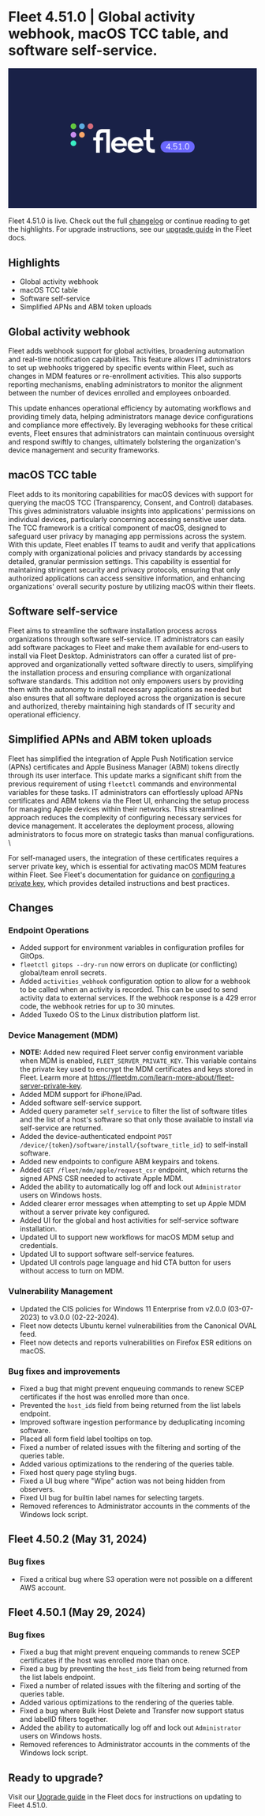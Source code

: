 # Fleet 4.51.0 | Global activity webhook, macOS TCC table, and software self-service.

![Fleet 4.51.0](../website/assets/images/articles/fleet-4.51.0-1600x900@2x.png)

Fleet 4.51.0 is live. Check out the full [changelog](https://github.com/fleetdm/fleet/releases/tag/fleet-v4.51.0) or continue reading to get the highlights.
For upgrade instructions, see our [upgrade guide](https://fleetdm.com/docs/deploying/upgrading-fleet) in the Fleet docs.

## Highlights

* Global activity webhook
* macOS TCC table
* Software self-service
* Simplified APNs and ABM token uploads


## Global activity webhook

Fleet adds webhook support for global activities, broadening automation and real-time notification capabilities. This feature allows IT administrators to set up webhooks triggered by specific events within Fleet, such as changes in MDM features or re-enrollment activities. This also supports reporting mechanisms, enabling administrators to monitor the alignment between the number of devices enrolled and employees onboarded.

This update enhances operational efficiency by automating workflows and providing timely data, helping administrators manage device configurations and compliance more effectively. By leveraging webhooks for these critical events, Fleet ensures that administrators can maintain continuous oversight and respond swiftly to changes, ultimately bolstering the organization's device management and security frameworks.


## macOS TCC table

Fleet adds to its monitoring capabilities for macOS devices with support for querying the macOS TCC (Transparency, Consent, and Control) databases. This gives administrators valuable insights into applications' permissions on individual devices, particularly concerning accessing sensitive user data. The TCC framework is a critical component of macOS, designed to safeguard user privacy by managing app permissions across the system. With this update, Fleet enables IT teams to audit and verify that applications comply with organizational policies and privacy standards by accessing detailed, granular permission settings. This capability is essential for maintaining stringent security and privacy protocols, ensuring that only authorized applications can access sensitive information, and enhancing organizations' overall security posture by utilizing macOS within their fleets.


## Software self-service

Fleet aims to streamline the software installation process across organizations through software self-service. IT administrators can easily add software packages to Fleet and make them available for end-users to install via Fleet Desktop. Administrators can offer a curated list of pre-approved and organizationally vetted software directly to users, simplifying the installation process and ensuring compliance with organizational software standards. This addition not only empowers users by providing them with the autonomy to install necessary applications as needed but also ensures that all software deployed across the organization is secure and authorized, thereby maintaining high standards of IT security and operational efficiency.


## Simplified APNs and ABM token uploads

Fleet has simplified the integration of Apple Push Notification service (APNs) certificates and Apple Business Manager (ABM) tokens directly through its user interface. This update marks a significant shift from the previous requirement of using `fleetctl` commands and environmental variables for these tasks. IT administrators can effortlessly upload APNs certificates and ABM tokens via the Fleet UI, enhancing the setup process for managing Apple devices within their networks. This streamlined approach reduces the complexity of configuring necessary services for device management. It accelerates the deployment process, allowing administrators to focus more on strategic tasks than manual configurations. \


For self-managed users, the integration of these certificates requires a server private key, which is essential for activating macOS MDM features within Fleet. See Fleet's documentation for guidance on [configuring a private key](https://fleetdm.com/learn-more-about/fleet-server-private-key), which provides detailed instructions and best practices. 



## Changes

### Endpoint Operations
- Added support for environment variables in configuration profiles for GitOps.
- `fleetctl gitops --dry-run` now errors on duplicate (or conflicting) global/team enroll secrets.
- Added `activities_webhook` configuration option to allow for a webhook to be called when an activity is recorded. This can be used to send activity data to external services. If the webhook response is a 429 error code, the webhook retries for up to 30 minutes.
- Added Tuxedo OS to the Linux distribution platform list.

### Device Management (MDM)
- **NOTE:** Added new required Fleet server config environment variable when MDM is enabled,
  `FLEET_SERVER_PRIVATE_KEY`. This variable contains the private key used to encrypt the MDM
  certificates and keys stored in Fleet. Learm more at
  https://fleetdm.com/learn-more-about/fleet-server-private-key.
- Added MDM support for iPhone/iPad.
- Added software self-service support. 
- Added query parameter `self_service` to filter the list of software titles and the list of a host's software so that only those available to install via self-service are returned.
- Added the device-authenticated endpoint `POST /device/{token}/software/install/{software_title_id}` to self-install software.
- Added new endpoints to configure ABM keypairs and tokens.
- Added `GET /fleet/mdm/apple/request_csr` endpoint, which returns the signed APNS CSR needed to activate Apple MDM.
- Added the ability to automatically log off and lock out `Administrator` users on Windows hosts.
- Added clearer error messages when attempting to set up Apple MDM without a server private key configured.
- Added UI for the global and host activities for self-service software installation.
- Updated UI to support new workflows for macOS MDM setup and credentials.
- Updated UI to support software self-service features.
- Updated UI controls page language and hid CTA button for users without access to turn on MDM.

### Vulnerability Management
- Updated the CIS policies for Windows 11 Enterprise from v2.0.0 (03-07-2023) to v3.0.0 (02-22-2024).
- Fleet now detects Ubuntu kernel vulnerabilities from the Canonical OVAL feed.
- Fleet now detects and reports vulnerabilities on Firefox ESR editions on macOS.

### Bug fixes and improvements
- Fixed a bug that might prevent enqueuing commands to renew SCEP certificates if the host was enrolled more than once.
- Prevented the `host_id`s field from being returned from the list labels endpoint.
- Improved software ingestion performance by deduplicating incoming software.
- Placed all form field label tooltips on top.
- Fixed a number of related issues with the filtering and sorting of the queries table.
- Added various optimizations to the rendering of the queries table.
- Fixed host query page styling bugs.
- Fixed a UI bug where "Wipe" action was not being hidden from observers.
- Fixed UI bug for builtin label names for selecting targets.
- Removed references to Administrator accounts in the comments of the Windows lock script.

## Fleet 4.50.2 (May 31, 2024)

### Bug fixes

* Fixed a critical bug where S3 operation were not possible on a different AWS account.

## Fleet 4.50.1 (May 29, 2024)

### Bug fixes

* Fixed a bug that might prevent enqueing commands to renew SCEP certificates if the host was enrolled more than once.
* Fixed a bug by preventing the `host_id`s field from being returned from the list labels endpoint.
* Fixed a number of related issues with the filtering and sorting of the queries table.
* Added various optimizations to the rendering of the queries table.
* Fixed a bug where Bulk Host Delete and Transfer now support status and labelID filters together.
* Added the ability to automatically log off and lock out `Administrator` users on Windows hosts.
* Removed references to Administrator accounts in the comments of the Windows lock script.



## Ready to upgrade?

Visit our [Upgrade guide](https://fleetdm.com/docs/deploying/upgrading-fleet) in the Fleet docs for instructions on updating to Fleet 4.51.0.

<meta name="category" value="releases">
<meta name="authorFullName" value="JD Strong">
<meta name="authorGitHubUsername" value="spokanemac">
<meta name="publishedOn" value="2024-06-10">
<meta name="articleTitle" value="Fleet 4.51.0 | Global activity webhook, macOS TCC table, and software self-service.">
<meta name="articleImageUrl" value="../website/assets/images/articles/fleet-4.51.0-1600x900@2x.png">

